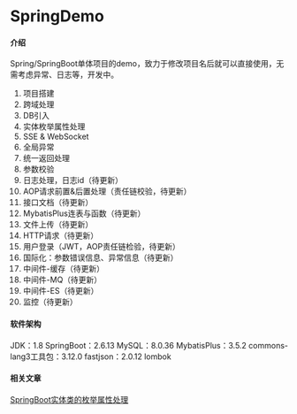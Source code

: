 # SpringDemo

#### 介绍

Spring/SpringBoot单体项目的demo，致力于修改项目名后就可以直接使用，无需考虑异常、日志等，开发中。
1. 项目搭建
2. 跨域处理
3. DB引入
4. 实体枚举属性处理
5. SSE & WebSocket
5. 全局异常
6. 统一返回处理
7. 参数校验
7. 日志处理，日志id（待更新）
6. AOP请求前置&后置处理（责任链校验，待更新）
8. 接口文档（待更新）
9. MybatisPlus连表与函数（待更新）
10. 文件上传（待更新）
11. HTTP请求（待更新）
12. 用户登录（JWT，AOP责任链检验，待更新）
13. 国际化：参数错误信息、异常信息（待更新）
12. 中间件-缓存（待更新） 
13. 中间件-MQ（待更新） 
14. 中间件-ES（待更新） 
15. 监控（待更新）

#### 软件架构

JDK：1.8
SpringBoot：2.6.13
MySQL：8.0.36
MybatisPlus：3.5.2
commons-lang3工具包：3.12.0
fastjson：2.0.12
lombok

#### 相关文章

[SpringBoot实体类的枚举属性处理](https://blog.csdn.net/qq_36903261/article/details/138076783)